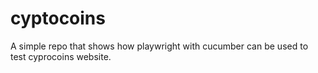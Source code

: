# cyptocoins
A simple repo that shows how playwright with cucumber can be used to test cyprocoins website.
